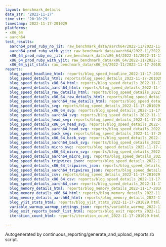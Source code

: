 ```yaml
---
layout: benchmark_details
date_str: '2022-11-17'
time_str: '20:10:29'
timestamp: 2022-11-17-201029
platforms:
- x86_64
- aarch64
test_results:
  aarch64_prod_ruby_no_jit: raw_benchmark_data/aarch64/2022-11/2022-11-17-201029_basic_benchmark_aarch64_prod_ruby_no_jit.json
  aarch64_prod_ruby_with_yjit: raw_benchmark_data/aarch64/2022-11/2022-11-17-201029_basic_benchmark_aarch64_prod_ruby_with_yjit.json
  x86_64_prod_ruby_no_jit: raw_benchmark_data/x86_64/2022-11/2022-11-17-201029_basic_benchmark_x86_64_prod_ruby_no_jit.json
  x86_64_prod_ruby_with_yjit: raw_benchmark_data/x86_64/2022-11/2022-11-17-201029_basic_benchmark_x86_64_prod_ruby_with_yjit.json
  x86_64_yjit_stats: raw_benchmark_data/x86_64/2022-11/2022-11-17-201029_basic_benchmark_x86_64_yjit_stats.json
reports:
  blog_speed_headline_html: reports/blog_speed_headline_2022-11-17-201029.html
  blog_speed_details_html: reports/blog_speed_details_2022-11-17-201029.html
  blog_speed_details_x86_64_html: reports/blog_speed_details_2022-11-17-201029.x86_64.html
  blog_speed_details_aarch64_html: reports/blog_speed_details_2022-11-17-201029.aarch64.html
  blog_speed_details_raw_details_html: reports/blog_speed_details_2022-11-17-201029.raw_details.html
  blog_speed_details_x86_64_raw_details_html: reports/blog_speed_details_2022-11-17-201029.x86_64.raw_details.html
  blog_speed_details_aarch64_raw_details_html: reports/blog_speed_details_2022-11-17-201029.aarch64.raw_details.html
  blog_speed_details_svg: reports/blog_speed_details_2022-11-17-201029.svg
  blog_speed_details_x86_64_svg: reports/blog_speed_details_2022-11-17-201029.x86_64.svg
  blog_speed_details_aarch64_svg: reports/blog_speed_details_2022-11-17-201029.aarch64.svg
  blog_speed_details_head_svg: reports/blog_speed_details_2022-11-17-201029.head.svg
  blog_speed_details_x86_64_head_svg: reports/blog_speed_details_2022-11-17-201029.x86_64.head.svg
  blog_speed_details_aarch64_head_svg: reports/blog_speed_details_2022-11-17-201029.aarch64.head.svg
  blog_speed_details_back_svg: reports/blog_speed_details_2022-11-17-201029.back.svg
  blog_speed_details_x86_64_back_svg: reports/blog_speed_details_2022-11-17-201029.x86_64.back.svg
  blog_speed_details_aarch64_back_svg: reports/blog_speed_details_2022-11-17-201029.aarch64.back.svg
  blog_speed_details_micro_svg: reports/blog_speed_details_2022-11-17-201029.micro.svg
  blog_speed_details_x86_64_micro_svg: reports/blog_speed_details_2022-11-17-201029.x86_64.micro.svg
  blog_speed_details_aarch64_micro_svg: reports/blog_speed_details_2022-11-17-201029.aarch64.micro.svg
  blog_speed_details_tripwires_json: reports/blog_speed_details_2022-11-17-201029.tripwires.json
  blog_speed_details_x86_64_tripwires_json: reports/blog_speed_details_2022-11-17-201029.x86_64.tripwires.json
  blog_speed_details_aarch64_tripwires_json: reports/blog_speed_details_2022-11-17-201029.aarch64.tripwires.json
  blog_speed_details_csv: reports/blog_speed_details_2022-11-17-201029.csv
  blog_speed_details_x86_64_csv: reports/blog_speed_details_2022-11-17-201029.x86_64.csv
  blog_speed_details_aarch64_csv: reports/blog_speed_details_2022-11-17-201029.aarch64.csv
  blog_memory_details_html: reports/blog_memory_details_2022-11-17-201029.html
  blog_memory_details_x86_64_html: reports/blog_memory_details_2022-11-17-201029.x86_64.html
  blog_memory_details_aarch64_html: reports/blog_memory_details_2022-11-17-201029.aarch64.html
  blog_yjit_stats_html: reports/blog_yjit_stats_2022-11-17-201029.html
  variable_warmup_warmup_settings_json: reports/variable_warmup_2022-11-17-201029.warmup_settings.json
  blog_exit_reports_bench_list_html: reports/blog_exit_reports_2022-11-17-201029.bench_list.html
  iteration_count_html: reports/iteration_count_2022-11-17-201029.html

---
```

Autogenerated by continuous_reporting/generate_and_upload_reports.rb script.
